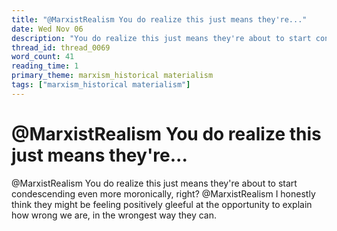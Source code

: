 ```yaml
---
title: "@MarxistRealism You do realize this just means they're..."
date: Wed Nov 06
description: "You do realize this just means they're about to start condescending even more moronically, right?"
thread_id: thread_0069
word_count: 41
reading_time: 1
primary_theme: marxism_historical materialism
tags: ["marxism_historical materialism"]
---
```


# @MarxistRealism You do realize this just means they're...

@MarxistRealism You do realize this just means they're about to start condescending even more moronically, right? @MarxistRealism I honestly think they might be feeling positively gleeful at the opportunity to explain how wrong we are, in the wrongest way they can.